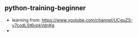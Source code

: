 ## python-training-beginner
- learning from: https://www.youtube.com/channel/UCguZS-y7codLSt6vpkVdnKg
- 
